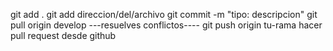 git add .
git add direccion/del/archivo
git commit -m "tipo: descripcion"
git pull origin develop
---resuelves conflictos----
git push origin tu-rama
hacer pull request desde github